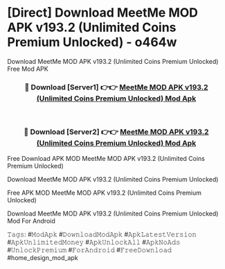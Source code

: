 # [Direct] Download MeetMe MOD APK v193.2 (Unlimited Coins Premium Unlocked) - o464w
Download MeetMe MOD APK v193.2 (Unlimited Coins Premium Unlocked) Free Mod APK

<div align="center">
<h3>🔴 Download [Server1] 👉👉 <a href="https://apk-comot.site?title=MeetMe_MOD_APK_v193.2_(Unlimited_Coins_Premium_Unlocked)">MeetMe MOD APK v193.2 (Unlimited Coins Premium Unlocked) Mod Apk</a></h3><br>

<h3>🔴 Download [Server2] 👉👉 <a href="https://apk-comot.site?title=MeetMe_MOD_APK_v193.2_(Unlimited_Coins_Premium_Unlocked)">MeetMe MOD APK v193.2 (Unlimited Coins Premium Unlocked) Mod Apk</a></h3>
</div>


Free Download APK MOD MeetMe MOD APK v193.2 (Unlimited Coins Premium Unlocked)

Download MeetMe MOD APK v193.2 (Unlimited Coins Premium Unlocked) 

Free APK MOD MeetMe MOD APK v193.2 (Unlimited Coins Premium Unlocked) 

Download MeetMe MOD APK v193.2 (Unlimited Coins Premium Unlocked) Mod For Android

𝚃𝚊𝚐𝚜: #𝙼𝚘𝚍𝙰𝚙𝚔 #𝙳𝚘𝚠𝚗𝚕𝚘𝚊𝚍𝙼𝚘𝚍𝙰𝚙𝚔 #𝙰𝚙𝚔𝙻𝚊𝚝𝚎𝚜𝚝𝚅𝚎𝚛𝚜𝚒𝚘𝚗 #𝙰𝚙𝚔𝚄𝚗𝚕𝚒𝚖𝚒𝚝𝚎𝚍𝙼𝚘𝚗𝚎𝚢 #𝙰𝚙𝚔𝚄𝚗𝚕𝚘𝚌𝚔𝙰𝚕𝚕 #𝙰𝚙𝚔𝙽𝚘𝙰𝚍𝚜 #𝚄𝚗𝚕𝚘𝚌𝚔𝙿𝚛𝚎𝚖𝚒𝚞𝚖 #𝙵𝚘𝚛𝙰𝚗𝚍𝚛𝚘𝚒𝚍 #𝙵𝚛𝚎𝚎𝙳𝚘𝚠𝚗𝚕𝚘𝚊𝚍 #home_design_mod_apk
